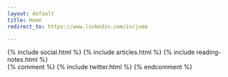 ```yaml
---
layout: default
title: Home
redirect_to: https://www.linkedin.com/in/jumo

---   
```


<div class="col-md-12">
<!-- <div class="col-md-6"> -->
    {% include social.html %}
    {% include articles.html %}
    {% include reading-notes.html %}
<!--     {% include instagram.html %} -->
</div>

<div class="col-md-8">
<!--     {% include youtube.html %} -->
{% comment %}
{% include twitter.html %}
{% endcomment %}
</div>
